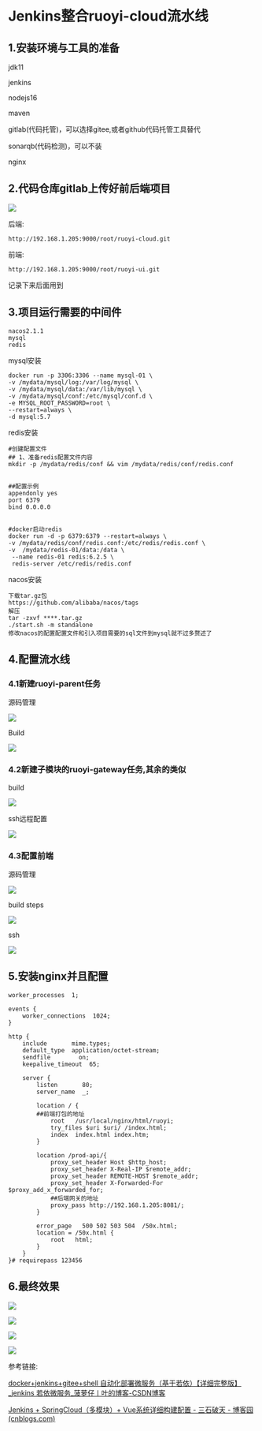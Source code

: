 # Jenkins整合ruoyi-cloud流水线

## 1.安装环境与工具的准备

jdk11

jenkins

nodejs16

maven

gitlab(代码托管)，可以选择gitee,或者github代码托管工具替代

sonarqb(代码检测)，可以不装

nginx

## 2.代码仓库gitlab上传好前后端项目

![](../pic/gitlab项目地址.png)

后端:

```
http://192.168.1.205:9000/root/ruoyi-cloud.git
```

前端:

```
http://192.168.1.205:9000/root/ruoyi-ui.git
```

记录下来后面用到

## 3.项目运行需要的中间件

```
nacos2.1.1
mysql
redis
```

mysql安装

````
docker run -p 3306:3306 --name mysql-01 \
-v /mydata/mysql/log:/var/log/mysql \
-v /mydata/mysql/data:/var/lib/mysql \
-v /mydata/mysql/conf:/etc/mysql/conf.d \
-e MYSQL_ROOT_PASSWORD=root \
--restart=always \
-d mysql:5.7 
````

redis安装

```
#创建配置文件
## 1、准备redis配置文件内容
mkdir -p /mydata/redis/conf && vim /mydata/redis/conf/redis.conf


##配置示例
appendonly yes
port 6379
bind 0.0.0.0


#docker启动redis
docker run -d -p 6379:6379 --restart=always \
-v /mydata/redis/conf/redis.conf:/etc/redis/redis.conf \
-v  /mydata/redis-01/data:/data \
 --name redis-01 redis:6.2.5 \
 redis-server /etc/redis/redis.conf
```

nacos安装

```shell
下载tar.gz包
https://github.com/alibaba/nacos/tags
解压
tar -zxvf ****.tar.gz
./start.sh -m standalone
修改nacos的配置配置文件和引入项目需要的sql文件到mysql就不过多赘述了
```

## 4.配置流水线

### 4.1新建ruoyi-parent任务

源码管理

![](../pic/jenkins-parent3.png)



Build 

![](../pic/jenkins-parent-pre_steps.png)

### 4.2新建子模块的ruoyi-gateway任务,其余的类似

build

![](../pic/jenkins-ruoyi-gateway构建.png)

ssh远程配置

![](../pic/jenkins-gateway-ssh.png)

### 4.3配置前端

源码管理

![](../pic/ruoyi-ui-code.png)

build steps

![](../pic/ruoyi_ui_build_steps.png)



ssh

![](../pic/ruoyi-ui-ssh.png)

## 5.安装nginx并且配置

```
worker_processes  1;

events {
    worker_connections  1024;
}

http {
    include       mime.types;
    default_type  application/octet-stream;
    sendfile        on;
    keepalive_timeout  65;

    server {
        listen       80;
        server_name  _;

		location / {
		##前端打包的地址
            root   /usr/local/nginx/html/ruoyi;
			try_files $uri $uri/ /index.html;
            index  index.html index.htm;
        }
		
		location /prod-api/{
			proxy_set_header Host $http_host;
			proxy_set_header X-Real-IP $remote_addr;
			proxy_set_header REMOTE-HOST $remote_addr;
			proxy_set_header X-Forwarded-For $proxy_add_x_forwarded_for;
			##后端网关的地址
			proxy_pass http://192.168.1.205:8081/;
		}

        error_page   500 502 503 504  /50x.html;
        location = /50x.html {
            root   html;
        }
    }
}# requirepass 123456
```

## 6.最终效果

![](../pic/ruoyi-cloud-jenkins.png)



![](../pic/nacos服务.png)



![](../pic/项目效果图.png)



![](../pic/项目效果图2.png)



参考链接:

[docker+jenkins+gitee+shell 自动化部署微服务（基于若依）【详细完整版】_jenkins 若依微服务_菠萝仔丨叶的博客-CSDN博客](https://blog.csdn.net/qq_40966238/article/details/128113539) 

[Jenkins + SpringCloud（多模块）+ Vue系统详细构建配置 - 三石破天 - 博客园 (cnblogs.com)](https://www.cnblogs.com/hardrockwu/p/16638974.html) 
